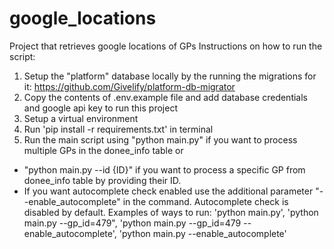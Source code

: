 # google_locations
Project that retrieves google locations of GPs
Instructions on how to run the script:
1. Setup the "platform" database locally by the running the migrations for it: https://github.com/Givelify/platform-db-migrator
2. Copy the contents of .env.example file and add database credentials and google api key to run this project
3. Setup a virtual environment
4. Run 'pip install -r requirements.txt' in terminal
5. Run the main script using "python main.py" if you want to process multiple GPs in the donee_info table or 
 - "python main.py --id {ID}" if you want to process a specific GP from donee_info table by providing their ID.
 - If you want autocomplete check enabled use the additional parameter "--enable_autocomplete" in the command. Autocomplete check is disabled by default.
 Examples of ways to run:
 'python main.py',
 'python main.py --gp_id=479",
 'python main.py --gp_id=479 --enable_autocomplete',
 'python main.py --enable_autocomplete'
